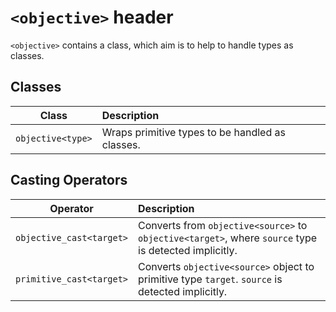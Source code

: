 # `<objective>` header

`<objective>` contains a class, which aim is to help to handle types as classes.

## Classes
| Class | Description |
| :---: | :-- |
| `objective<type>` | Wraps primitive types to be handled as classes. |

## Casting Operators
| Operator | Description |
| :---: | :-- |
| `objective_cast<target>` | Converts from `objective<source>` to `objective<target>`, where `source` type is detected implicitly. |
| `primitive_cast<target>` | Converts `objective<source>` object to primitive type `target`. `source` is detected implicitly. |

